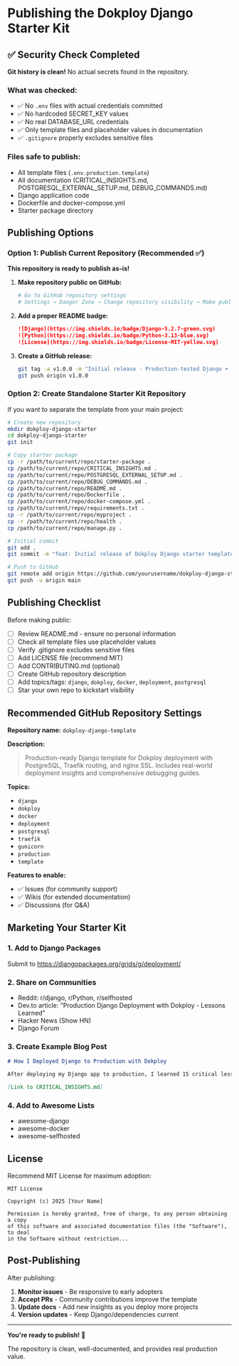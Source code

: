 # Publishing the Dokploy Django Starter Kit

## ✅ Security Check Completed

**Git history is clean!** No actual secrets found in the repository.

### What was checked:
- ✅ No `.env` files with actual credentials committed
- ✅ No hardcoded SECRET_KEY values
- ✅ No real DATABASE_URL credentials
- ✅ Only template files and placeholder values in documentation
- ✅ `.gitignore` properly excludes sensitive files

### Files safe to publish:
- All template files (`.env.production.template`)
- All documentation (CRITICAL_INSIGHTS.md, POSTGRESQL_EXTERNAL_SETUP.md, DEBUG_COMMANDS.md)
- Django application code
- Dockerfile and docker-compose.yml
- Starter package directory

## Publishing Options

### Option 1: Publish Current Repository (Recommended ✅)

**This repository is ready to publish as-is!**

1. **Make repository public on GitHub:**
   ```bash
   # Go to GitHub repository settings
   # Settings → Danger Zone → Change repository visibility → Make public
   ```

2. **Add a proper README badge:**
   ```markdown
   ![Django](https://img.shields.io/badge/Django-5.2.7-green.svg)
   ![Python](https://img.shields.io/badge/Python-3.13-blue.svg)
   ![License](https://img.shields.io/badge/License-MIT-yellow.svg)
   ```

3. **Create a GitHub release:**
   ```bash
   git tag -a v1.0.0 -m "Initial release - Production-tested Django + Dokploy template"
   git push origin v1.0.0
   ```

### Option 2: Create Standalone Starter Kit Repository

If you want to separate the template from your main project:

```bash
# Create new repository
mkdir dokploy-django-starter
cd dokploy-django-starter
git init

# Copy starter package
cp -r /path/to/current/repo/starter-package .
cp /path/to/current/repo/CRITICAL_INSIGHTS.md .
cp /path/to/current/repo/POSTGRESQL_EXTERNAL_SETUP.md .
cp /path/to/current/repo/DEBUG_COMMANDS.md .
cp /path/to/current/repo/README.md .
cp /path/to/current/repo/Dockerfile .
cp /path/to/current/repo/docker-compose.yml .
cp /path/to/current/repo/requirements.txt .
cp -r /path/to/current/repo/myproject .
cp -r /path/to/current/repo/health .
cp /path/to/current/repo/manage.py .

# Initial commit
git add .
git commit -m "feat: Initial release of Dokploy Django starter template"

# Push to GitHub
git remote add origin https://github.com/yourusername/dokploy-django-starter.git
git push -u origin main
```

## Publishing Checklist

Before making public:

- [ ] Review README.md - ensure no personal information
- [ ] Check all template files use placeholder values
- [ ] Verify .gitignore excludes sensitive files
- [ ] Add LICENSE file (recommend MIT)
- [ ] Add CONTRIBUTING.md (optional)
- [ ] Create GitHub repository description
- [ ] Add topics/tags: `django`, `dokploy`, `docker`, `deployment`, `postgresql`
- [ ] Star your own repo to kickstart visibility

## Recommended GitHub Repository Settings

**Repository name:** `dokploy-django-template`

**Description:**
> Production-ready Django template for Dokploy deployment with PostgreSQL, Traefik routing, and nginx SSL. Includes real-world deployment insights and comprehensive debugging guides.

**Topics:**
- `django`
- `dokploy`
- `docker`
- `deployment`
- `postgresql`
- `traefik`
- `gunicorn`
- `production`
- `template`

**Features to enable:**
- ✅ Issues (for community support)
- ✅ Wikis (for extended documentation)
- ✅ Discussions (for Q&A)

## Marketing Your Starter Kit

### 1. Add to Django Packages
Submit to https://djangopackages.org/grids/g/deployment/

### 2. Share on Communities
- Reddit: r/django, r/Python, r/selfhosted
- Dev.to article: "Production Django Deployment with Dokploy - Lessons Learned"
- Hacker News (Show HN)
- Django Forum

### 3. Create Example Blog Post
```markdown
# How I Deployed Django to Production with Dokploy

After deploying my Django app to production, I learned 15 critical lessons...

[Link to CRITICAL_INSIGHTS.md]
```

### 4. Add to Awesome Lists
- awesome-django
- awesome-docker
- awesome-selfhosted

## License

Recommend MIT License for maximum adoption:

```
MIT License

Copyright (c) 2025 [Your Name]

Permission is hereby granted, free of charge, to any person obtaining a copy
of this software and associated documentation files (the "Software"), to deal
in the Software without restriction...
```

## Post-Publishing

After publishing:

1. **Monitor issues** - Be responsive to early adopters
2. **Accept PRs** - Community contributions improve the template
3. **Update docs** - Add new insights as you deploy more projects
4. **Version updates** - Keep Django/dependencies current

---

**You're ready to publish! 🚀**

The repository is clean, well-documented, and provides real production value.
